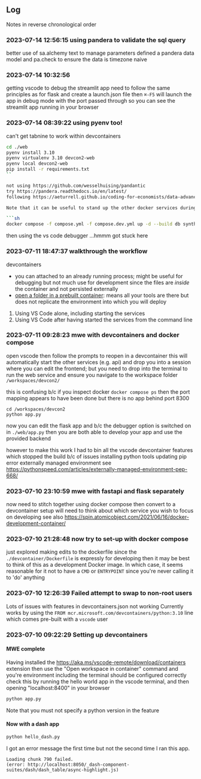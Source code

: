 ## Log
Notes in reverse chronological order

### 2023-07-14 12:56:15 using pandera to validate the sql query
better use of sa.alchemy text to manage parameters
defined a pandera data model and pa.check to ensure the data is timezone naive

### 2023-07-14 10:32:56
getting vscode to debug the streamlit app
need to follow the same principles as for flask and create a launch.json file
then `⌘-F5` will launch the app in debug mode with the port passed through so you can see the streamlit app running in your browser

### 2023-07-14 08:39:22 using pyenv too!
can't get tabnine to work within devcontainers

```sh
cd ./web
pyenv install 3.10
pyenv virtualenv 3.10 devcon2-web
pyenv local devcon2-web
pip install -r requirements.txt
``

not using https://github.com/wesselhuising/pandantic
try https://pandera.readthedocs.io/en/latest/
following https://aeturrell.github.io/coding-for-economists/data-advanced.html#pandera

Note that it can be useful to stand up the other docker services during development as follows esp. the use of 2 compose.yml files in sequence

```sh
docker compose -f compose.yml -f compose.dev.yml up -d --build db synth
```

then using the vs code debugger
...hmmm got stuck here




### 2023-07-11 18:47:37 walkthrough the workflow 

devcontainers
- you can attached to an already running process; might be useful for debugging but not much use for development since the files are *inside* the container and not persisted externally
- [open a folder in a prebuilt container](https://code.visualstudio.com/docs/devcontainers/containers#_quick-start-try-a-development-container): means all your tools are there but does not replicate the environment into which you will deploy


1. Using VS Code alone, including starting the services
2. Using VS Code after having started the services from the command line

### 2023-07-11 09:28:23 mwe with devcontainers and docker compose
open vscode
then follow the prompts to reopen in a devcontainer
this will automatically start the other services (e.g. api) and drop you into a session where you can edit the frontend; but you need to drop into the terminal to run the web service
and ensure you navigate to the workspace folder `/workspaces/devcon2/`

this is confusing b/c if you inspect docker `docker compose ps` then the port mapping appears to have been done but there is no app behind port 8300

```
cd /workspaces/devcon2
python app.py
```
now you can edit the flask app and b/c the debugger option is switched on in `./web/app.py` then you are both able to develop your app and use the provided backend

however to make this work I had to bin all the vscode devcontainer features which stopped the build b/c of issues installing python tools updating pip error externally managed environment
see https://pythonspeed.com/articles/externally-managed-environment-pep-668/

### 2023-07-10 23:10:59 mwe with fastapi and flask separately
now need to stitch together using docker compose
then convert to a devcontainer setup
will need to think about which service you wish to focus on developing
see also https://spin.atomicobject.com/2021/06/16/docker-development-container/

### 2023-07-10 21:28:48 now try to set-up with docker compose
just explored making edits to the dockerfile
since the `./devcontainer/Dockerfile` is expressly for developing then it may be best to think of this as a development Docker image. In which case, it seems reasonable for it not to have a `CMD` or `ENTRYPOINT` since you're never calling it to 'do' anything

### 2023-07-10 12:26:39 Failed attempt to swap to non-root users
Lots of issues with features in devcontainers.json not working
Currently works by using the `FROM mcr.microsoft.com/devcontainers/python:3.10` line which comes pre-built with a `vscode` user


### 2023-07-10 09:22:29 Setting up devcontainers 

#### MWE complete
Having installed the https://aka.ms/vscode-remote/download/containers extension
then use the "Open workspace in container" command
and you're environment including the terminal should be configured correctly
check this by running the hello world app in the vscode terminal, and then opening "localhost:8400" in your browser

```sh
python app.py
```

Note that you must not specify a python version in the feature

#### Now with a dash app

```bash
python hello_dash.py
```
I got an error message the first time but not the second time I ran this app.

```
Loading chunk 790 failed.
(error: http://localhost:8050/_dash-component-suites/dash/dash_table/async-highlight.js)
```




